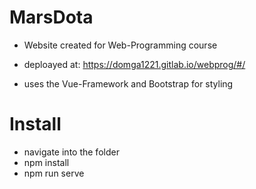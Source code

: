 # MarsDota

- Website created for Web-Programming course
- deploayed at:
    https://domga1221.gitlab.io/webprog/#/
    
- uses the Vue-Framework and Bootstrap for styling

# Install
- navigate into the folder
- npm install
- npm run serve
